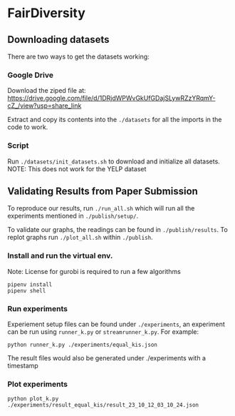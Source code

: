# FairDiversity

## Downloading datasets

There are two ways to get the datasets working:
### Google Drive

Download the ziped file at: https://drive.google.com/file/d/1DRjdWPWvGkUfGDajSLywRZzYRqmY-cZ_/view?usp=share_link

Extract and copy its contents into the `./datasets` for all the imports in the code to work.

### Script

Run `./datasets/init_datasets.sh` to download and initialize all datasets.
NOTE: This does not work for the YELP dataset

## Validating Results from Paper Submission
To reproduce our results, run `./run_all.sh` which will run all the experiments mentioned in `./publish/setup/`.

To validate our graphs, the readings can be found in `./publish/results`. To replot graphs run `./plot_all.sh` within `./publish`.

### Install and run the virtual env.
Note: License for gurobi is required to run a few algorithms
```
pipenv install
pipenv shell
```

### Run experiments

Experiement setup files can be found under `./experiments`, an experiment can be run using `runner_k.py` or `streamrunner_k.py`. For example:
```
python runner_k.py ./experiments/equal_kis.json
```
The result files would also be generated under ./experiments with a timestamp

### Plot experiments
```
python plot_k.py ./experiments/result_equal_kis/result_23_10_12_03_10_24.json
```
